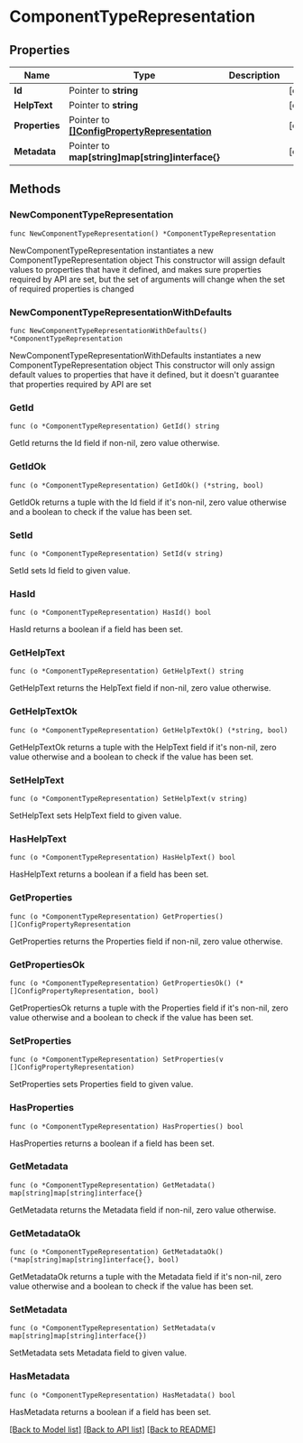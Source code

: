 # ComponentTypeRepresentation

## Properties

Name | Type | Description | Notes
------------ | ------------- | ------------- | -------------
**Id** | Pointer to **string** |  | [optional] 
**HelpText** | Pointer to **string** |  | [optional] 
**Properties** | Pointer to [**[]ConfigPropertyRepresentation**](ConfigPropertyRepresentation.md) |  | [optional] 
**Metadata** | Pointer to **map[string]map[string]interface{}** |  | [optional] 

## Methods

### NewComponentTypeRepresentation

`func NewComponentTypeRepresentation() *ComponentTypeRepresentation`

NewComponentTypeRepresentation instantiates a new ComponentTypeRepresentation object
This constructor will assign default values to properties that have it defined,
and makes sure properties required by API are set, but the set of arguments
will change when the set of required properties is changed

### NewComponentTypeRepresentationWithDefaults

`func NewComponentTypeRepresentationWithDefaults() *ComponentTypeRepresentation`

NewComponentTypeRepresentationWithDefaults instantiates a new ComponentTypeRepresentation object
This constructor will only assign default values to properties that have it defined,
but it doesn't guarantee that properties required by API are set

### GetId

`func (o *ComponentTypeRepresentation) GetId() string`

GetId returns the Id field if non-nil, zero value otherwise.

### GetIdOk

`func (o *ComponentTypeRepresentation) GetIdOk() (*string, bool)`

GetIdOk returns a tuple with the Id field if it's non-nil, zero value otherwise
and a boolean to check if the value has been set.

### SetId

`func (o *ComponentTypeRepresentation) SetId(v string)`

SetId sets Id field to given value.

### HasId

`func (o *ComponentTypeRepresentation) HasId() bool`

HasId returns a boolean if a field has been set.

### GetHelpText

`func (o *ComponentTypeRepresentation) GetHelpText() string`

GetHelpText returns the HelpText field if non-nil, zero value otherwise.

### GetHelpTextOk

`func (o *ComponentTypeRepresentation) GetHelpTextOk() (*string, bool)`

GetHelpTextOk returns a tuple with the HelpText field if it's non-nil, zero value otherwise
and a boolean to check if the value has been set.

### SetHelpText

`func (o *ComponentTypeRepresentation) SetHelpText(v string)`

SetHelpText sets HelpText field to given value.

### HasHelpText

`func (o *ComponentTypeRepresentation) HasHelpText() bool`

HasHelpText returns a boolean if a field has been set.

### GetProperties

`func (o *ComponentTypeRepresentation) GetProperties() []ConfigPropertyRepresentation`

GetProperties returns the Properties field if non-nil, zero value otherwise.

### GetPropertiesOk

`func (o *ComponentTypeRepresentation) GetPropertiesOk() (*[]ConfigPropertyRepresentation, bool)`

GetPropertiesOk returns a tuple with the Properties field if it's non-nil, zero value otherwise
and a boolean to check if the value has been set.

### SetProperties

`func (o *ComponentTypeRepresentation) SetProperties(v []ConfigPropertyRepresentation)`

SetProperties sets Properties field to given value.

### HasProperties

`func (o *ComponentTypeRepresentation) HasProperties() bool`

HasProperties returns a boolean if a field has been set.

### GetMetadata

`func (o *ComponentTypeRepresentation) GetMetadata() map[string]map[string]interface{}`

GetMetadata returns the Metadata field if non-nil, zero value otherwise.

### GetMetadataOk

`func (o *ComponentTypeRepresentation) GetMetadataOk() (*map[string]map[string]interface{}, bool)`

GetMetadataOk returns a tuple with the Metadata field if it's non-nil, zero value otherwise
and a boolean to check if the value has been set.

### SetMetadata

`func (o *ComponentTypeRepresentation) SetMetadata(v map[string]map[string]interface{})`

SetMetadata sets Metadata field to given value.

### HasMetadata

`func (o *ComponentTypeRepresentation) HasMetadata() bool`

HasMetadata returns a boolean if a field has been set.


[[Back to Model list]](../README.md#documentation-for-models) [[Back to API list]](../README.md#documentation-for-api-endpoints) [[Back to README]](../README.md)


